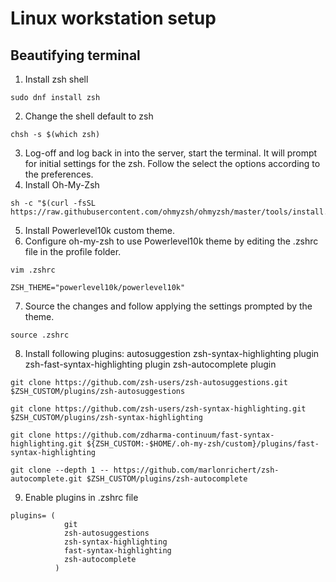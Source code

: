 # Linux workstation setup

## Beautifying terminal

1. Install zsh shell
```
sudo dnf install zsh

```
2. Change the shell default to zsh
```
chsh -s $(which zsh)
```
3. Log-off and log back in into the server, start the terminal. It will prompt for initial settings for the zsh. 
   Follow the select the options according to the preferences.
4. Install Oh-My-Zsh
```
sh -c "$(curl -fsSL https://raw.githubusercontent.com/ohmyzsh/ohmyzsh/master/tools/install.sh)"
```
5. Install Powerlevel10k custom theme. 
6. Configure oh-my-zsh to use Powerlevel10k theme by editing the .zshrc file in the profile folder.
```
vim .zshrc

ZSH_THEME="powerlevel10k/powerlevel10k"

```
7. Source the changes and follow applying the settings prompted by the theme.
```
source .zshrc
```
8. Install following plugins: 
     autosuggestion 
     zsh-syntax-highlighting plugin
     zsh-fast-syntax-highlighting plugin
     zsh-autocomplete plugin
```
git clone https://github.com/zsh-users/zsh-autosuggestions.git $ZSH_CUSTOM/plugins/zsh-autosuggestions

git clone https://github.com/zsh-users/zsh-syntax-highlighting.git $ZSH_CUSTOM/plugins/zsh-syntax-highlighting

git clone https://github.com/zdharma-continuum/fast-syntax-highlighting.git ${ZSH_CUSTOM:-$HOME/.oh-my-zsh/custom}/plugins/fast-syntax-highlighting

git clone --depth 1 -- https://github.com/marlonrichert/zsh-autocomplete.git $ZSH_CUSTOM/plugins/zsh-autocomplete

```
9. Enable plugins in .zshrc file
```
plugins= (
            git 
            zsh-autosuggestions 
            zsh-syntax-highlighting 
            fast-syntax-highlighting 
            zsh-autocomplete
          )
```
